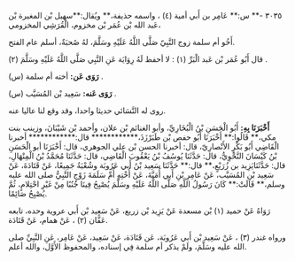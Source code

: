 ٣٠٣٥ -** س:** عَامِر بن أَبي أمية (٤) ، واسمه حذيفة،** ويُقال:**سهيل بْن المغيرة بْن عَبد الله بْن عُمَر بْن مخزوم، الْقُرَشِي المخزومي،

أَخُو أم سلمة زوج النَّبِيّ صَلَّى اللَّهُ عَلَيْهِ وسَلَّمَ، لهُ صُحبَةٌ، أسلم عام الفتح.

قال أَبُو عُمَر بْن عَبد الْبَرِّ (١) : لا أحفظ لَهُ رِوَايَة عَنِ النَّبِي صَلَّى اللَّهُ عَلَيْهِ وسَلَّمَ (٢) .

**رَوَى عَن:** أخته أم سلمة (س) .

**رَوَى عَنه:** سَعِيد بْن المُسَيَّب (س) .

روى له النَّسَائي حديثا واحدا، وقد وقع لنا عاليا عنه.

**أَخْبَرَنَا بِهِ:** أَبُو الْحَسَنِ بْنُ الْبُخَارِيِّ، وأبو الغنائم بْن علان، وأحمد بْن شَيْبَانَ، وزينب بنت مكي،** قَالُوا:** أَخْبَرَنَا أَبُو حفص بْن طَبَرْزَذَ،************ قال:************ أخبرنا الْقَاضِي أَبُو بَكْرٍ الأَنْصارِيّ، قال: أخبرنا الحسن بْن علي الجوهري، قال: أَخْبَرَنَا أبو الْحَسَنِ بْنُ كَيْسَانَ النَّحْوِيُّ، قال: حَدَّثَنَا يُوسُفُ بْنُ يَعْقُوبَ الْقَاضِي، قال: حَدَّثَنَا مُحَمَّدُ بْنُ الْمِنْهَالِ، قال: حَدَّثَنَايَزِيد بن زُرَيْعٍ،** قال:** حَدَّثَنَا سَعِيد بْنُ أَبي عَرُوبَة وشُعْبَةُ جَمِيعًا، عَنْ قَتَادَةَ، عَنْ سَعِيد بْنِ المُسَيَّب، عَنْ عَامِرِ بْنِ أَبي أُمَيَّةَ، عَنْ أُخْتِهِ أُمِّ سَلَمَةَ زَوْجِ النَّبِيُّ صلى الله عليه وسلم،** قَالَتْ:** كَانَ رَسُولُ اللَّهِ صَلَّى اللَّهُ عَلَيْهِ وسَلَّمَ يُصْبِحُ فِينَا جُنُبًا مِنْ غَيْرِ احْتِلامٍ، ثُمَّ يُصْبِحُ صَائِمًا.

رَوَاهُ عَنْ حميد (١) بْن مسعدة عَنْ يَزِيد بْن زريع، عَنْ سَعِيد بْن أَبي عروية وحده، تابعه عَفَّان (٢) ، عَنْ همام، عَنْ قَتَادَة.

ورواه غندر (٣) ، عَنْ سَعِيد بْن أَبي عَرُوبَة، عَن قَتَادَة، عَنْ سَعِيد، عَنْ عَامِر، عَنِ النَّبِيِّ صلى الله عليه وسَلَّمَ، ولَمْ يذكر أم سلمة فِي إسناده، والمحفوظ الأَوَّل، والله أعلم.